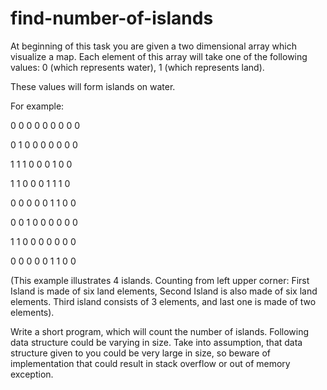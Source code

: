 # find-number-of-islands
At beginning of this task you are given a two dimensional array which visualize a map. Each element of this array will take one of the following values:
0 (which represents water), 1 (which represents land).

 These values will form islands on water.


For example:

0 0 0 0 0 0 0 0 0

0 1 0 0 0 0 0 0 0

1 1 1 0 0 0 1 0 0

1 1 0 0 0 1 1 1 0

0 0 0 0 0 1 1 0 0

0 0 1 0 0 0 0 0 0

1 1 0 0 0 0 0 0 0

0 0 0 0 0 1 1 0 0

(This example illustrates 4 islands. Counting from left upper corner: First Island is made of six land elements, Second Island is also made of six land elements. Third island consists of 3 elements, and last one is made of two elements).


Write a short program, which will count the number of islands. Following data structure could be varying in size. Take into assumption, that data structure given to you could be very large in size, so beware of implementation that could result in stack overflow or out of memory exception.
